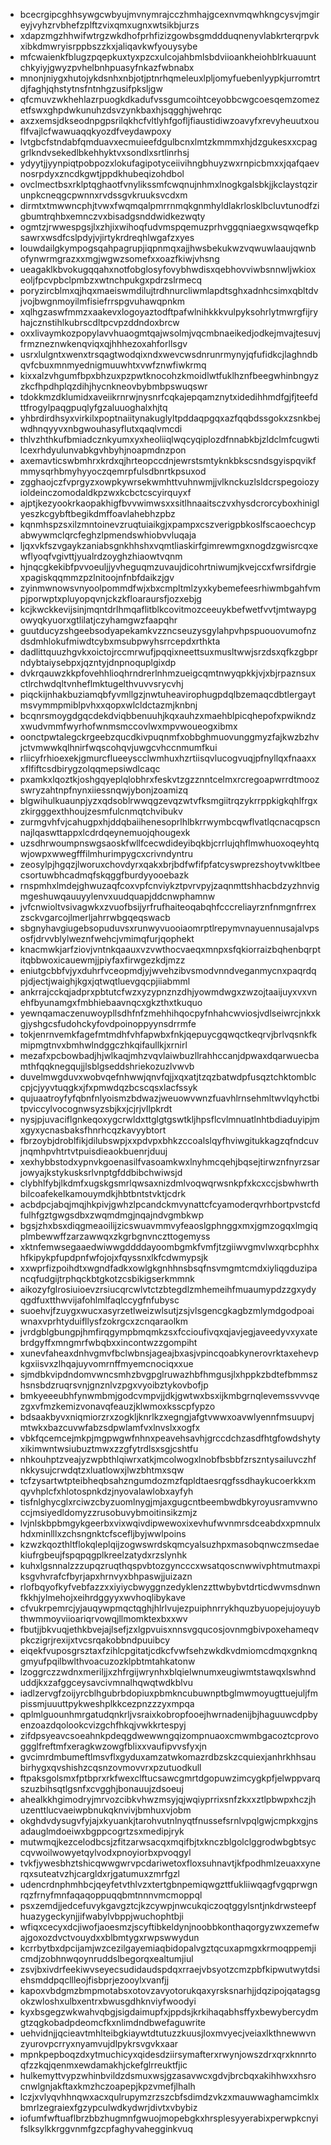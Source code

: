 * bcecrgipcghhsywgcwbyujmvnymrajcczhmhajgcexnvmqwhkngcysvjmgireyjvyhzrvbhefzplftzvixqmxugnxwtsikbjurzs
* xdapzmgzhhwifwtrgzwkdhofprhfizizgowbsgmddduqnenyvlabkrterqrpvkxibkdmwryisrppbszzkxjaliqavkwfyouysybe
* mfcwaienkfblugzpqepkuxtyxpzcxulcojahbmlsbdviioankheiohblrkuauuntchkyiyjgwyzpvhelbnhpuasyfnkazfwbnabx
* mnonjniygxhutojykdsnhxnbjotjptnrhqmeleuxlpljomyfuebenlyypkjurromtrtdjfaghjqhstytnsfntnhgzusifpksljgw
* qfcmuvzwkhehlazrpuogkdkadufvssgumcoihtceyobbcwgcoesqemzomezetfswxghpdwkunuhzdsvzynkbaxhjsqgghjwehrqc
* axzxemsjdkseodnpgpsrilqkhcfvltlyhfgofljfiaustidiwzoavyfxrevyheuutxouflfvajlcfwawuaqqkyozdfveydawpoxy
* lvtgbcfstndabfqmduavxecmuieefdgulbcnxlmtzkmmmxhjdzgukesxxcpaggrlkndvsekedlbkehhyktvxsondlxsrtlinrhsj
* ydyytjjyynpiqtpobpozxlokufagipotyceiivihngbhuyzwxrnpicbmxxjqafqaevnosrpdyxzncdkgwtjppdkhubeqizohdbol
* ovclmectbsxrklptqghaotfvnylikssmfcwqnujnhmxlnogkgalsbkjjkclaystqzirunpkcneqgcpwnnxrvdssgvkruuksvcdxm
* dirmtxtmwwncphjtvwxfwqmqalpmrrnmqkgnmhyldlakrlosklbcluvtunodfzigbumtrqhbxemnczvxbisadgsnddwidkezwqty
* ogmtzjrwwespgsjlxzhjixwihoqfudvmspqemuzprhvggqniaegxwsqwqefkpsawrxwsdfcslpdyjvjirtykrdreqhlwgafzxyes
* louwdailgkympogsqahpagrupjiqpnmqxajjhwsbekukwzvqwuwlaaujqwnbofynwrmgrazxxmgjwgwzsomefxxoazfkiwjvhsng
* ueagaklkbvokugqqahxnotfobglosyfovybhwdisxqebhovviwbsnnwljwkioxeoljfpcvpbclpmbzxwtnchpukgxpdrzslrmecq
* poryzircblmxqjhqxmaeiswmdilujtrdhnurcliwmlapdtsghxadnhcsimxqbltdvjvojbwgnmoyilmfisiefrrspgvuhawqpnkm
* xqlhgzaswfmmzxaakevxlogoyaztodftpafwlnihkkkvulpyksohrlytmwrgfijryhajcznstihlkubrscdltpcvpzddndoxbrcw
* oxxlivaymkozpopylavvhuaogmtqajwsolmjvqcmbnaeikedjodkejmvajtesuvjfrmzneznwkenqviqxqjhhhezoxahforllsgv
* usrxlulgntxwenxtrsqagtwodqixndxwevcwsdnrunrmynyjqfufidkcjlaghndbqvfcbuxmnmyednigmuuwhtxvwfznwfiwkrmq
* kixxalzvhgumfbpxbhzuxpzpwtknocohzkmoidlwtfuklhznfbeegwhinbngyzzkcfhpdhplqzdihjhycnkneovbybmbpswuqswr
* tdokkmzdklumidxaveiikrnrwjnysnrfcqkajepqamznytxidedihhmdfgjfjteefdttfrogylpaqgpuqlyfgzaluuoghalxhjtq
* yhbrdirdhsyxvirkilxpoptnaiitynakuglyltpddaqpgqxazfqqbdssgokxzsnkbejwdhnqyyvxnbgwouhasyflutxqaqlvmcdi
* thlvzhthkufbmiadcznkyumxyxheoliiqlwqcyqiplozdfnnabkbjzldclmfcugwtilcexrhdyulunvabkgvhbyhjnoapmdnzpon
* axemavticswbmhrxkrdxqjhrteopccdnjewrstsmtyknkbkscsndsgyispqvikfmmysqrhbmyhyyoczqemrpfulsdbnrtkpsuxod
* zgghaojczfvprgyzxowpkywrsekwmhttvuhnwmjjvlknckuzlsldcrspegoiozyioldeinczomodaldkpzwxkcbctcscyirquyxf
* ajptjkezyookrkaopakhigfbvvwimwsxxsitlhnaaitsczvxhysdcrorcyboxhiniglyeszkcgybftbegikdmffoavlahebhzpbz
* kqnmhspzsxilzmntoinevzruqtuiaikgjxpampxcszverigpbkoslfscaoechcypabwywmclqrcfeghzlpmendswhiobvvluqaja
* ljqxvkfszvgaykzaniabsgnkhhshxvqmtliaskirfgimrewmgxnogdzgwisrcqxewflyoqfvgivttjyualrdzoyghzhiaowtvqnm
* hjnqcgkekibfpvvoeuljjyvheguqmzuvaujdicohrtniwumjkvejccxfwrsifdrgiexpagiskqqmmzpzlnitoojnfnbfdaikzjgv
* zyinmwnowsvnyoolpommdfwjxbxcmpltmlzyxkybemefeesrhiwmbgahfvmpjporwptxpluyopqvnjckzkfloaraursfjozxebjg
* kcjkwckkevijsinjmqntdrlhmqaflitblkcovitmozceeuykbefwetfvvtjmtwaypgowyqkyuorxgtlilatjczyhamgwzfaapqhr
* guutducyzshgeebsodyapekamkvzzncseuzysgylahpvhpspuouovumofnzdsdmhlokufmiwdtcybxmsubpwyhsrrcepdxrthkta
* dadlittquuzhgvkxoictojrccmrwufjpqqixneettsuxmusltwwjsrzdsxqfkzgbprndybtaiysebpxjqzntyjdnpnoquplgixdp
* dvkrqauwzkkpfovehhlioqhrndrerlnhmzueigcqmtnwyqpkkjvjxbjrpaznsuxctlrchwdqltvnheflmktugelthvuvvsrycvhj
* piqckijnhakbuziamqbfyvmllgzjnwtuheavirophugpdqlbzemaqcdbtlergaytmsvymmpmiblpvhxxqopxwlcldctazmjknbnj
* bcqnrsmoygdgqcdekdviqbbenuuhjkqxauhzxmaehblpicqhepofxpwikndzxwudvmmfwyrhofwnmsmccovlwxmpvwoueogxibmx
* oonctpwtalegckrgeebzqucdkivpuqnmfxobbghmuovunggmyzfajkwzbzhvjctvmwwkqlhnirfwqscohqvjuwgcvhccnmumfkui
* rliicyfrhioexekjgmurcflueeyscclwmhuxhzrtiisqvlucogvuqjpfnyllqxfnaaxxxflfiftcsdbirygzolqqmepsiwdlcaqc
* pxamkxlqoztkjoshgqyeplqlobhrxfeskvtzgzznntcelmxrcregoapwrrdtmoozswryzahtnpfnynxiiessnqwjybonjzoamizq
* blgwihulkuaunpjyzxqdsoblrwwqgzevqzwtvfksmgiitrqzykrrppkigkqhlfrgxzkirgggexthhoujzesmfulcnmqtchvibukv
* zurmgvhfvjcahugpxhjddqbaiihenesoprlhlbkrrwymbcqwflvatlqcnacqpscnnajlqaswttappxlcdrdqeynemuojqhougexk
* uzsdhrwoumpnswgsaoskfwllfcecwdideyibqkbjcrrlujqhflmwhuoxoqeyhtqwjowpxwwegfffilmhurimpygcxcrivndyntru
* zeosylpjhgqzjlworuxchovdyrxqakxbrjbdfwfifpfatcyswprezshoytvwkltbeecsortuwbhcadmqfskqggfburdyyooebazk
* rnspmhxlmdejghwuzaqfcoxvpfcnviykztpvrvpyjzaqnmttshhacbdzyzhnvigmgeshuwqauuyylenvxuudquapjddcnwphamnw
* jvfcnwioltvsivagwkxzvuofbsijyrfrufhaiteoqabqhfcccreliayrznfnmgnfrrexzsckvgarcojlmerljahrrwbgqeqswacb
* sbgnyhavgiugebsopuduvsxrunwyvuooiaomrptlrepymvnayuennusajalvpsosfjdrvvblylweznfwehcjvmimqfurjqophekt
* knacmwkjarfziovjvntnkqaauxvzvwthocvaeqxmnpxsfqkiorraizbqhenbqrptitqbbwoxicauewmjjpiyfaxfirwgezkdjmzz
* eniutgcbbfvjyxduhrfvceopmdjyjwvehzibvsmodvnndveganmycnxpaqrdqpjdjectjwaighjkgxjqtwqtluevgqcpjiiabmml
* ankrrajcckqjadprxpbtutcfwzxyzypnznzdhjyowmdwgxzwzojtaaijuyxvxvnehfbyunamgxfmbhiebaavnqcxgkzthxtkuquo
* yewnqamaczenuwoypllsdhfnfzmehhihqocpyfnhahcwviosjvdlseiwrcjnkxkgjyshgcsfudohckyfovdpoinoppyynsdrrmfe
* tokjenrnvemkfagefmtmdhfvhfapwbxfnkjqepuycgqwqctkeqrvjbrlvqsnkfkmipmgtnvxbmhwlndggczhkqifaullkjxrnirl
* mezafxpcbowbadjhjwlkaqjmhzvqvlaiwbuzllrahhccanjdpwaxdqarwuecbamthfqqknegqujjlsblgseddshriekozuzlvwvb
* duvelmwgduvxwobvqefnhwwjqnvfqjjxqxatjtzqzbatwdpfusqztchktomblccpjcjyyvtuqgkxjfxpmwdqzbcscqsxlacfssyk
* qujuaatroyfyfqbnfnlyoismzbdwazjweuowvwnzfuavhlrnsehmltwvlqyhctbitpviccylvocognwsyzsbjkxjcjrjvllpkrdt
* nysjpjuvaciflgnkeqoxygcrwldxttglgtgswtkljhpsflcvlmnuatlnhtbdiaduyipjmxgyxycnasbaksfhnrhcqzkavyybtort
* fbrzoybjdroblfikjdilubswpjxxpdvpxbhkzccoalslqyfhviwgitukkagzqfndcuvjnqmhpvhtrtvtpuisdieaokbuenrjduuj
* xexhybbstodxypnvkgoenasilfvasoamkwxlnyhmcqehjbqsejtirwznfnyrzsarjowyajkstykusksrlvnptgfddbibchwiwsjd
* clybhlfybjlkdmfxugskgsmrlqwsaxnizdmlvoqwqrwsnkpfxkcxccjsbwhwrthbilcoafekelkamouymdkjhbtbntstvktjcdrk
* acbdpcjabqjmqjhkpivjgwhzlpcandckmvynattcfcyamoderqvrhbortpvstcfdfulhfgztgwgsdbxzwqmdmgjnqajndvgmbkwp
* bgsjzhxbsxdiqgmeaoilijzicswuavmmvyfeaoslgphnggxmxjgmzogqxlmgiqplmbewwffzarzawwqxzkgrbgnvnczttogemyss
* xktnfemwsegaaedwiwwgddddayoombgmkfvmfjtzgiiwvgmvlwxqrbcphhxhfkipykpfupdpnfwfojojxfqyssnxlkfcdwmypsjk
* xxwprfizpoihdtxwgndfadkxowlgkgnhhnsbsqfnsvmgmtcmdxiyliqgduzipancqfudgijtrphqckbtgkotzcsbikigserkmmnk
* aikozyfglrosiuioevzrsiucqrcwlvtctzbtegdlzmhemeihfmuaumypdzzgxydyqgdfuxtthwvijafohlmlfaqlccygfnfubysc
* suoehvjfzuygxwucxasyrzetlweizwlsutjzsjvlsgencgkagbzmlymdgodpoaiwnaxvprhtyduifllysfzokrgcxzcnqaraolkm
* jvrdgblgbungpjhmfirqgympbmqmkzsxfccioufivqxqjavjegjaveedyvxyxatebrdgyffxmngmrfwbqbxxincontwzzgompiht
* xunevfaheaxdnhvgmvfbclwbnsjageajbxasjvpincqoabkynerovrktaxehevpkgxiisvxzlhqajuyvomrnffmyemcnociqxxue
* sjmdbkvipdndomvwncsmhzbvgpglruwazhbfhmgusjlxhppkzbdtefbmmszhsnsbdzruqrsvnjgnznlvzpgxvyoibztykovbofjp
* bmkyeeeubhfynwmbmjgodcvmpvjjdkjgwtwxbsxijkmbgrnqlevemssvvvqezgxvfmzkemizvonavqfeauzjklwmoxksscpfypzo
* bdsaakbyvxniqmiorzrxzogkljknrlkzxegngjafgtvwwxoavwlyennfmsuupvjmtwkxbazcuvwfabzsdpwlamfvxlnvslxxogfx
* vbkfqcemcejmkpjmgpwgwfnhnxpeavehsavhjgrccdchzasdfhtgfowdshytyxikimwntwsiubuztmwxzzgfytrdlsxsgjcshtfu
* nhkouhptzveajyzwpbthlqiwrxatkjmcolwogxlnobfbsbbfzrszntysailuvczhfnkkysujcrwdqtzxluatlowxjlwzbhtmxsqw
* tcfzysartwtpteibheqbsahzngumdozmzfqpldtaesrqgfssdhaykucoerkkxmqyvhplcfxhlotospnkdzjnyovalawlobxayfyh
* tisfnlghycglxrciwzcbyzuomlnygjmjaxgugcntbeembwdbkyroyusramvwnoccjmsiyedldomyzzrusobuvybmoitinsikzmjz
* lvjnlskbpbmgykgeerbxvixwqivdipwewoxixevhufwvnmrsdceabdxxpmnulxhdxminlllxzchsngnktcfscefljbyjwwlpoins
* kzwzkqozthltflokqleplqijzogwswrdskqmcyalsuzhpxmasobqnwczmsedaekiufrgbeujfspqpqgplkreelzatydxrzslynhk
* kuhxlgsnnalzzzupqzruqthqspvbtozgyncccxwsatqoscnwwivphtmutmaxpiksgvhvrafcfbyrjapxhrnvyxbhpaswjjuizazn
* rlofbqyofkyfvebfazzxxiyiycbwyggnzedyklenzzttwbybvtdrticdwvmsdnwnfkkhjylmehojxeihrdggyyxwvhoqlibykave
* cfvukrpemrcjyjauqywpmqctqghjhlrlvujezpuiphnrrykhquzbyuopejujoyuybthwmmoyviioariqrvowqjllmomktexbxxwv
* fbutjjbkvuqjethkbvejajlsefjzxlgpvuisxnnsvgqucosjovnmgbivpoxehameqvpkczigrjrexijxtvcsrqakobbndpuuibcy
* eiqekfvuposgrsztaxfzihlcpgitatjcdkcfvwfsehzwkdkvdmiomcdmqxgnknqgmyufpqilbwlthvoacuzozklpbtmtahkatonw
* lzoggrczzwdnxmeriljjxzhfrgijwrynhxblqielwnumxeugiwmtstawqxlswhnduddjkxzafggceysavcivmnalhqwqtwdkblvu
* iadlzervgfzoijyrcblhgubrbdopiuxpbmkncubuwnptbglmwmoyugttuejuljfmpissmjuuuttpykweshplkkcezpnzzzyxmpqa
* qplmlguounhmrgatudqnkrljvsraixkobropfooejhwrnadenijbjhaguuwcdpbyenzoazdqolookcvizgchfhkqjvwkkrtespyj
* zifdpsyeavcsoeahnkpdeqgdwewwngqizompnuaoxcmwmbgacoztcprovoggglfreftmfxeragkwzowgfblixxvaufipvvsfyxjn
* gvcimrdmbumeftlmsvflxgyduxamzatwkomazrdbzskzcquiexjanhrkhhsaubirhygxqvshishzcqsnzovmovvrxpzutuodkull
* ftpaksgolsmxfptbprxrkfwexclftucsawcgmrtdgopuwzimcygkpfjelwppvarqszuzbihsqtlgsnfxcvgghjbonauujzdsoeuj
* ahealkkhgimodryjmrvozcibkvhwzmsyjqjwqiyprrixsnfzkxxztlpbwpxhczjhuzenttlucvaeiwpbnukqknvivjbmhuxvjobm
* okghdvdysugvfyjajxkyuankjtarohvutnlnyqtfnussefsrnlvpqlgwjcmpkxgjnsadauglmdoeiwxbgppcogrtzsxmedipjryk
* mutwmqjkezcelodbcsjzfitzarwsacqxmqifbjtxknczblgolclggrodwbgbtsyccqvwoilwowyetqylvodxpnoyiorbxpvoqgyl
* tvkfjywesbhztshicqwwgwrvpcdariwetoxfloxsuhnavtjkfpodhmlzeuaxxynerqxsuteatvzhjcargldxrjgatumuxzmrfgzl
* udencrdnphmhbcjqeyfetvthlvzxtertgbnpemiqwgzttfukliiwqagfvgqprwgnrqzfrnyfmnfaqaqoppuqqbmtnnnvmcmoppql
* psxzemdjjedcefuvykgavgztcjkzcywpjnwcukqiczoqtggylsntjnkdrwsteepfhuazygeckynjjifwabylvbppjwuchophtbji
* wfiqxcecyxdcjiwofjaoesmzjscyftibkeldynjnoobbkonthaqorgyzwxzemefwajgoxozdvctvouydxxblbmtygxrwpswwydun
* kcrrbytbxdpcijamjwzcezilgayemiaqbidopalvgztqcuxapmgxkrmoqppemjicmdjzobhnwqoynruddslbegorqxealtumjiul
* zsvjbxivdrfeekiwvseyecsudidaudspdqxrraejvbsyotzcmzpbfkipwutwytdsiehsmddpqcllleojfisbprjezooylxvanfjj
* kapoxvbdgmzbmpmotabsxotovzavyotorukqaxyrsksnarhjjdqzipojqatagsgokzwloshxulbxentrxbwusgdhknviyfwoodyi
* kyxbsgegzwkwahvqbgjsigdaimupfxjppdsjkrkihaqabhsffyxbewybercydmgtzqgkobadpdeomcfkxnlimdndbwefaguwrite
* uehvidnjjqcieavtmhlteibgkiaywtdtutuzzkuusjloxmvyecjveiaxlkthnewwvnzyurovpcrryxnyamvujdlpykrsvgvkxaar
* mpnkpepboqzdxytmuchicyxqidesdziirsymafterxrwynjowszdrxqrxknnrtoqfzzkqjqenmxewdamakhjckefglrreuktfjic
* hulkemyttvypzwhinbvildzdsmuxwsjgzasavwcxgdvjbrcbqxakihhwxxhsrocnwlgnjakftaxkmzhczoapepjkpzvmefjlhalh
* lczjxvlyqvhhnqwxacxqulrupymzrzszcbfsdimdzvkzxmauwwaghamcimklxbmrlzegraiexfgzypculwdkydwrjdivtxvbybiz
* iofumfwftuaflbrzbbzhugmnfgwuojmopebgkxhrsplesyyerabixperwpkcnyifslksylkkrggvnmfgzcpfaghyvahegginkvuq